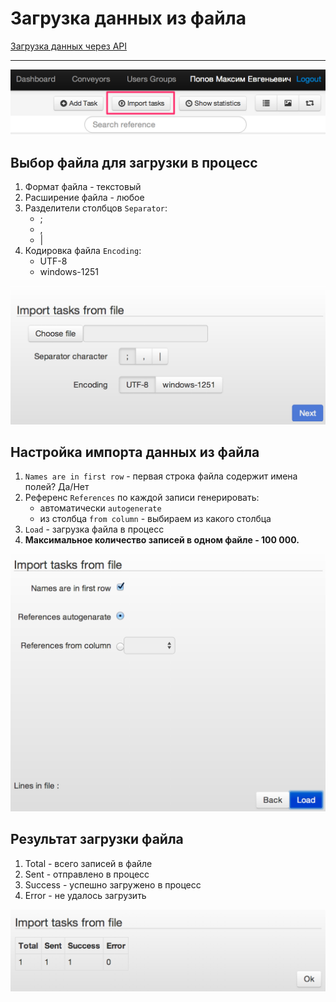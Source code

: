 # Загрузка данных из файла

[Загрузка данных через API](../api/upload_modify.md)

----

![import_task](img/dashboard/import_task_1.png)

## Выбор файла для загрузки в процесс
1.  Формат файла - текстовый
2.  Расширение файла - любое
3.  Разделители столбцов `Separator`:
    *   ;
    *   ,
    *   |
4.  Кодировка файла `Encoding`:
    *   UTF-8
    *   windows-1251

![import_task](img/dashboard/import_task_2.png)

## Настройка импорта данных из файла
1.  `Names are in first row` - первая строка файла содержит имена полей? Да/Нет
2.  Референс `References` по каждой записи генерировать:
    *   автоматически `autogenerate`
    *   из столбца `from column` - выбираем из какого столбца
3. `Load` - загрузка файла в процесс
4. **Максимальное количество записей в одном файле - 100 000.**

![import_task](img/dashboard/import_task_3.png)

## Результат загрузки файла

1.  Total - всего записей в файле
2.  Sent - отправлено в процесс
3.  Success - успешно загружено в процесс
4.  Error - не удалось загрузить

![import_task](img/dashboard/import_task_4.png)
